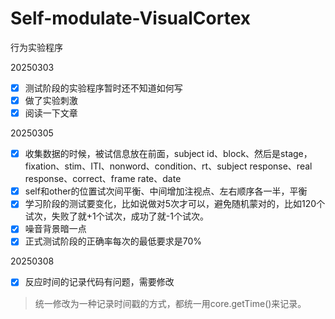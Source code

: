 # Self-modulate-VisualCortex

行为实验程序

20250303
- [x] 测试阶段的实验程序暂时还不知道如何写
- [x] 做了实验刺激
- [x] 阅读一下文章

20250305
- [x] 收集数据的时候，被试信息放在前面，subject id、block、然后是stage，fixation、stim、ITI、nonword、condition、rt、subject response、real response、correct、frame rate、date
- [x] self和other的位置试次间平衡、中间增加注视点、左右顺序各一半，平衡
- [x] 学习阶段的测试要变化，比如说做对5次才可以，避免随机蒙对的，比如120个试次，失败了就+1个试次，成功了就-1个试次。
- [x] 噪音背景暗一点
- [x] 正式测试阶段的正确率每次的最低要求是70%

20250308

- [x] 反应时间的记录代码有问题，需要修改
> 统一修改为一种记录时间戳的方式，都统一用core.getTime()来记录。